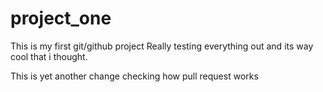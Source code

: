 # project_one
This is my first git/github project
Really testing everything out and its way cool that i thought.

This is yet another change checking how pull request works
